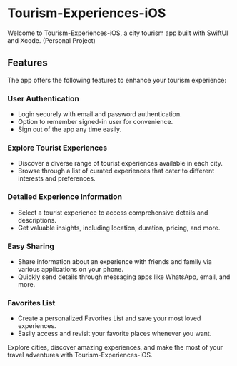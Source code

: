 # Tourism-Experiences-iOS
Welcome to Tourism-Experiences-iOS, a city tourism app built with SwiftUI and Xcode. (Personal Project)

## Features
The app offers the following features to enhance your tourism experience:

### User Authentication
- Login securely with email and password authentication.
- Option to remember signed-in user for convenience.
- Sign out of the app any time easily.

### Explore Tourist Experiences
- Discover a diverse range of tourist experiences available in each city.
- Browse through a list of curated experiences that cater to different interests and preferences.

### Detailed Experience Information
- Select a tourist experience to access comprehensive details and descriptions.
- Get valuable insights, including location, duration, pricing, and more.

### Easy Sharing
- Share information about an experience with friends and family via various applications on your phone.
- Quickly send details through messaging apps like WhatsApp, email, and more.

### Favorites List
- Create a personalized Favorites List and save your most loved experiences.
- Easily access and revisit your favorite places whenever you want.

Explore cities, discover amazing experiences, and make the most of your travel adventures with Tourism-Experiences-iOS.

